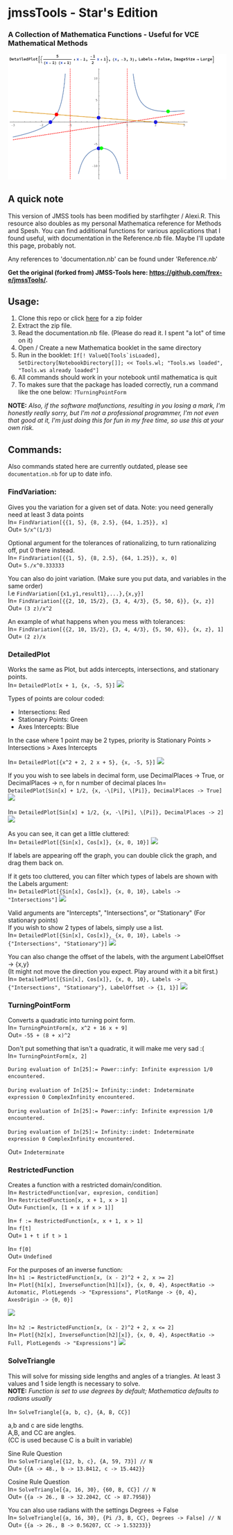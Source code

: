 # jmssTools - Star's Edition

### __A Collection of Mathematica Functions - Useful for VCE Mathematical Methods__
![](https://raw.githubusercontent.com/frex-e/jmssTools/master/images/graph.png)

## A quick note
This version of JMSS tools has been modified by starfihgter / Alexi.R. This resource also doubles as my personal Mathematica reference for Methods and Spesh. You can find additional functions for various applications that I found useful, with documentation in the Reference.nb file. Maybe I'll update this page, probably not.

Any references to 'documentation.nb' can be found under 'Reference.nb'

**Get the original (forked from) JMSS-Tools here: https://github.com/frex-e/jmssTools/.**

## Usage:
1. Clone this repo or click [here](https://github.com/frex-e/jmssTools/archive/master.zip) for a zip folder
2. Extract the zip file.
3. Read the documentation.nb file. (Please do read it. I spent "a lot" of time on it)
4. Open / Create a new Mathematica booklet in the same directory
5. Run in the booklet:
 ```If[! ValueQ[Tools`isLoaded], SetDirectory[NotebookDirectory[]]; << Tools.wl; "Tools.ws loaded", "Tools.ws already loaded"]```
6. All commands should work in your notebook until mathematica is quit
7. To makes sure that the package has loaded correctly, run a command like the one below:
 ```?TurningPointForm```

**NOTE:** *Also, if the software malfunctions, resulting in you losing a mark, I'm honestly really sorry, but I'm not a professional programmer, I'm not even that good at it, I'm just doing this for fun in my free time, so use this at your own risk.*

## Commands:

Also commands stated here are currently outdated, please see `documentation.nb` for up to date info.

### FindVariation:
Gives you the variation for a given set of data. Note: you need generally need at least 3 data points  
In= ```FindVariation[{{1, 5}, {8, 2.5}, {64, 1.25}}, x]```  
Out= ```5/x^(1/3)```

Optional argument for the tolerances of rationalizing, to turn rationalizing off, put 0 there instead.  
In= ```FindVariation[{{1, 5}, {8, 2.5}, {64, 1.25}}, x, 0]```  
Out= ```5./x^0.333333```

You can also do joint variation. (Make sure you put data, and variables in the same order)  
I.e `FindVariation[{x1,y1,result1},...},{x,y}]`  
In= ```FindVariation[{{2, 10, 15/2}, {3, 4, 4/3}, {5, 50, 6}}, {x, z}]```  
Out= ```(3 z)/x^2```

An example of what happens when you mess with tolerances:  
In= ```FindVariation[{{2, 10, 15/2}, {3, 4, 4/3}, {5, 50, 6}}, {x, z}, 1]```  
Out= ```(2 z)/x```  

### DetailedPlot
Works the same as Plot, but adds intercepts, intersections, and stationary points.  
In= ```DetailedPlot[x + 1, {x, -5, 5}]```
![](https://raw.githubusercontent.com/frex-e/jmssTools/master/images/DetailedPlot8.png)

Types of points are colour coded:
- Intersections: Red
- Stationary Points: Green
- Axes Intercepts: Blue

In the case where 1 point may be 2 types, priority is Stationary Points > Intersections > Axes Intercepts

In= ```DetailedPlot[{x^2 + 2, 2 x + 5}, {x, -5, 5}]```
![](https://raw.githubusercontent.com/frex-e/jmssTools/master/images/DetailedPlot7.png)

If you you wish to see labels in decimal form, use DecimalPlaces -> True, or DecimalPlaces -> n, for n number of decimal places
In= ```DetailedPlot[Sin[x] + 1/2, {x, -\[Pi], \[Pi]}, DecimalPlaces -> True]```
![](https://raw.githubusercontent.com/frex-e/jmssTools/master/images/DetailedPlot6.png)

In= ```DetailedPlot[Sin[x] + 1/2, {x, -\[Pi], \[Pi]}, DecimalPlaces -> 2]```
![](https://raw.githubusercontent.com/frex-e/jmssTools/master/images/DetailedPlot5.png)

As you can see, it can get a little cluttered:  
In= ```DetailedPlot[{Sin[x], Cos[x]}, {x, 0, 10}]```
![](https://raw.githubusercontent.com/frex-e/jmssTools/master/images/DetailedPlot4.png)

If labels are appearing off the graph, you can double click the graph, and drag them back on.

If it gets too cluttered, you can filter which types of labels are shown with the Labels argument:  
In= ```DetailedPlot[{Sin[x], Cos[x]}, {x, 0, 10}, Labels -> "Intersections"]```
![](https://raw.githubusercontent.com/frex-e/jmssTools/master/images/DetailedPlot3.png)

Valid arguments are "Intercepts", "Intersections", or "Stationary" (For stationary points)  
If you wish to show 2 types of labels, simply use a list.  
In= ```DetailedPlot[{Sin[x], Cos[x]}, {x, 0, 10}, Labels -> {"Intersections", "Stationary"}]```
![](https://raw.githubusercontent.com/frex-e/jmssTools/master/images/DetailedPlot2.png)

You can also change the offset of the labels, with the argument LabelOffset -> {x,y}  
(It might not move the direction you expect. Play around with it a bit first.)  
In= ```DetailedPlot[{Sin[x], Cos[x]}, {x, 0, 10}, Labels -> {"Intersections", "Stationary"}, LabelOffset -> {1, 1}]```
![](https://raw.githubusercontent.com/frex-e/jmssTools/master/images/DetailedPlot1.png)

### TurningPointForm
Converts a quadratic into turning point form.  
In= ```TurningPointForm[x, x^2 + 16 x + 9]```  
Out= ```-55 + (8 + x)^2```

Don't put something that isn't a quadratic, it will make me very sad :(  
In= ```TurningPointForm[x, 2]```
```
During evaluation of In[25]:= Power::infy: Infinite expression 1/0 encountered.

During evaluation of In[25]:= Infinity::indet: Indeterminate expression 0 ComplexInfinity encountered.

During evaluation of In[25]:= Power::infy: Infinite expression 1/0 encountered.

During evaluation of In[25]:= Infinity::indet: Indeterminate expression 0 ComplexInfinity encountered.
```
Out= ```Indeterminate```

### RestrictedFunction
Creates a function with a restricted domain/condition.  
In= `RestrictedFunction[var, expresion, condition]`  
In= `RestrictedFunction[x, x + 1, x > 1]`  
Out= `Function[x, [1 + x if x > 1]]`  

In= `f := RestrictedFunction[x, x + 1, x > 1]`  
In= `f[t]`  
Out= `1 + t if t > 1`

In= `f[0]`  
Out= `Undefined`

For the purposes of an inverse function:  
In= `h1 := RestrictedFunction[x, (x - 2)^2 + 2, x >= 2]`  
In= `Plot[{h1[x], InverseFunction[h1][x]}, {x, 0, 4}, AspectRatio -> Automatic, PlotLegends -> "Expressions", PlotRange -> {0, 4}, AxesOrigin -> {0, 0}]`

![](https://raw.githubusercontent.com/frex-e/jmssTools/master/images/RestrictedFunction2.png?raw=true)

In= `h2 := RestrictedFunction[x, (x - 2)^2 + 2, x <= 2]`  
In= `Plot[{h2[x], InverseFunction[h2][x]}, {x, 0, 4}, AspectRatio -> Full, PlotLegends -> "Expressions"]`
![](https://raw.githubusercontent.com/frex-e/jmssTools/master/images/RestrictedFunction1.png?raw=true)

### SolveTriangle
This will solve for missing side lengths and angles of a triangles. At least 3 values and 1 side length is necessary to solve.  
**NOTE:** *Function is set to use degrees by default; Mathematica defaults to radians usually*

In= `SolveTriangle[{a, b, c}, {A, B, CC}]`

a,b and c are side lengths.  
A,B, and CC are angles.  
(CC is used because C is a built in variable)

Sine Rule Question  
In= `SolveTriangle[{12, b, c}, {A, 59, 73}] // N`  
Out= `{{A -> 48., b -> 13.8412, c -> 15.442}}`

Cosine Rule Question  
In= `SolveTriangle[{a, 16, 30}, {60, B, CC}] // N`  
Out= `{{a -> 26., B -> 32.2042, CC -> 87.7958}}`

You can also use radians with the settings Degrees -> False  
In= `SolveTriangle[{a, 16, 30}, {Pi /3, B, CC}, Degrees -> False] // N`  
Out= `{{a -> 26., B -> 0.56207, CC -> 1.53233}}`
